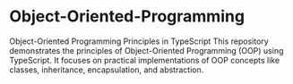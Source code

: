 # Object-Oriented-Programming
Object-Oriented Programming Principles in TypeScript  This repository demonstrates the principles of Object-Oriented Programming (OOP) using TypeScript. It focuses on practical implementations of OOP concepts like classes, inheritance, encapsulation, and abstraction. 
